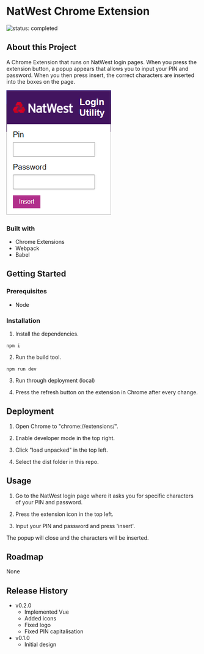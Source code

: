 # NatWest Chrome Extension

![status: completed](https://img.shields.io/badge/status-completed-success)

## About this Project

A Chrome Extension that runs on NatWest login pages. When you press the extension button, a popup appears that allows you to input your PIN and password. When you then press insert, the correct characters are inserted into the boxes on the page.

![Screenshot of the app](./screenshot.png)

### Built with

- Chrome Extensions
- Webpack
- Babel

## Getting Started

### Prerequisites

- Node

### Installation

1. Install the dependencies.

```
npm i
```

2. Run the build tool.

```
npm run dev
```

3. Run through deployment (local)

4. Press the refresh button on the extension in Chrome after every change.

## Deployment

1. Open Chrome to "chrome://extensions/".

2. Enable developer mode in the top right.

3. Click "load unpacked" in the top left.

4. Select the dist folder in this repo.

## Usage

1. Go to the NatWest login page where it asks you for specific characters of your PIN and password.

2. Press the extension icon in the top left.

3. Input your PIN and password and press 'insert'.

The popup will close and the characters will be inserted.

## Roadmap

None

## Release History

- v0.2.0
  - Implemented Vue
  - Added icons
  - Fixed logo
  - Fixed PIN capitalisation
- v0.1.0
  - Initial design
